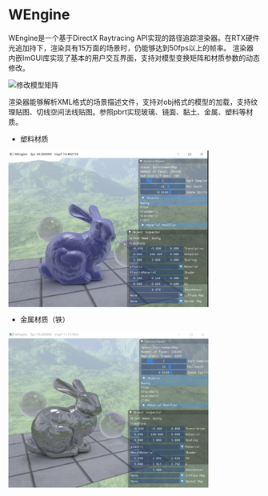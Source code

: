# WEngine
WEngine是一个基于DirectX Raytracing API实现的路径追踪渲染器。在RTX硬件光追加持下，渲染具有15万面的场景时，仍能够达到50fps以上的帧率。
渲染器内嵌ImGUI库实现了基本的用户交互界面，支持对模型变换矩阵和材质参数的动态修改。

<img src="./pics/坐标变换.gif" width = "400" height = "313" alt="修改模型矩阵" align=center />

渲染器能够解析XML格式的场景描述文件，支持对obj格式的模型的加载，支持纹理贴图、切线空间法线贴图。参照pbrt实现玻璃、镜面、黏土、金属、塑料等材质。
- 塑料材质

<img src="./pics/PlasticBunny.PNG" width = "400" height = "313" alt="塑料材质" align=center />

- 金属材质（铁）

<img src="./pics/MetalBunny.PNG" width = "400" height = "313" alt="金属材质" align=center />
